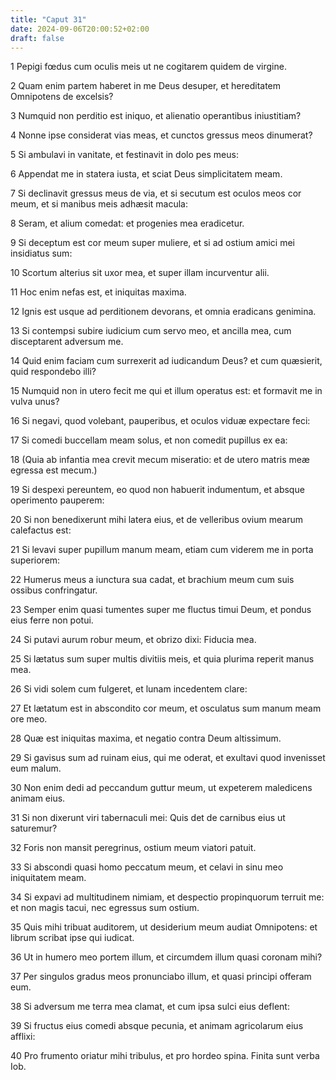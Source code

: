 ```yaml
---
title: "Caput 31"
date: 2024-09-06T20:00:52+02:00
draft: false
---
```



1 Pepigi fœdus cum oculis meis ut ne cogitarem quidem de virgine.

2 Quam enim partem haberet in me Deus desuper, et hereditatem Omnipotens de excelsis?

3 Numquid non perditio est iniquo, et alienatio operantibus iniustitiam?

4 Nonne ipse considerat vias meas, et cunctos gressus meos dinumerat?

5 Si ambulavi in vanitate, et festinavit in dolo pes meus:

6 Appendat me in statera iusta, et sciat Deus simplicitatem meam.

7 Si declinavit gressus meus de via, et si secutum est oculos meos cor meum, et si manibus meis adhæsit macula:

8 Seram, et alium comedat: et progenies mea eradicetur.

9 Si deceptum est cor meum super muliere, et si ad ostium amici mei insidiatus sum:

10 Scortum alterius sit uxor mea, et super illam incurventur alii.

11 Hoc enim nefas est, et iniquitas maxima.

12 Ignis est usque ad perditionem devorans, et omnia eradicans genimina.

13 Si contempsi subire iudicium cum servo meo, et ancilla mea, cum disceptarent adversum me.

14 Quid enim faciam cum surrexerit ad iudicandum Deus? et cum quæsierit, quid respondebo illi?

15 Numquid non in utero fecit me qui et illum operatus est: et formavit me in vulva unus?

16 Si negavi, quod volebant, pauperibus, et oculos viduæ expectare feci:

17 Si comedi buccellam meam solus, et non comedit pupillus ex ea:

18 (Quia ab infantia mea crevit mecum miseratio: et de utero matris meæ egressa est mecum.)

19 Si despexi pereuntem, eo quod non habuerit indumentum, et absque operimento pauperem:

20 Si non benedixerunt mihi latera eius, et de velleribus ovium mearum calefactus est:

21 Si levavi super pupillum manum meam, etiam cum viderem me in porta superiorem:

22 Humerus meus a iunctura sua cadat, et brachium meum cum suis ossibus confringatur.

23 Semper enim quasi tumentes super me fluctus timui Deum, et pondus eius ferre non potui.

24 Si putavi aurum robur meum, et obrizo dixi: Fiducia mea.

25 Si lætatus sum super multis divitiis meis, et quia plurima reperit manus mea.

26 Si vidi solem cum fulgeret, et lunam incedentem clare:

27 Et lætatum est in abscondito cor meum, et osculatus sum manum meam ore meo.

28 Quæ est iniquitas maxima, et negatio contra Deum altissimum.

29 Si gavisus sum ad ruinam eius, qui me oderat, et exultavi quod invenisset eum malum.

30 Non enim dedi ad peccandum guttur meum, ut expeterem maledicens animam eius.

31 Si non dixerunt viri tabernaculi mei: Quis det de carnibus eius ut saturemur?

32 Foris non mansit peregrinus, ostium meum viatori patuit.

33 Si abscondi quasi homo peccatum meum, et celavi in sinu meo iniquitatem meam.

34 Si expavi ad multitudinem nimiam, et despectio propinquorum terruit me: et non magis tacui, nec egressus sum ostium.

35 Quis mihi tribuat auditorem, ut desiderium meum audiat Omnipotens: et librum scribat ipse qui iudicat.

36 Ut in humero meo portem illum, et circumdem illum quasi coronam mihi?

37 Per singulos gradus meos pronunciabo illum, et quasi principi offeram eum.

38 Si adversum me terra mea clamat, et cum ipsa sulci eius deflent:

39 Si fructus eius comedi absque pecunia, et animam agricolarum eius afflixi:

40 Pro frumento oriatur mihi tribulus, et pro hordeo spina. Finita sunt verba Iob.

